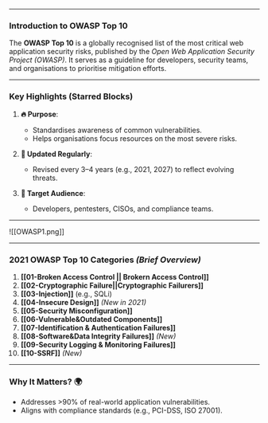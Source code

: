 
---

### **Introduction to OWASP Top 10**  
The **OWASP Top 10** is a globally recognised list of the most critical web application security risks, published by the *Open Web Application Security Project (OWASP)*. It serves as a guideline for developers, security teams, and organisations to prioritise mitigation efforts.

---

### **Key Highlights (Starred Blocks)**  
1. **🔥 Purpose**:  
   - Standardises awareness of common vulnerabilities.  
   - Helps organisations focus resources on the most severe risks.  

2. **📌 Updated Regularly**:  
   - Revised every 3–4 years (e.g., 2021, 2027) to reflect evolving threats.  

3. **🎯 Target Audience**:  
   - Developers, pentesters, CISOs, and compliance teams.  

---
![[OWASP1.png]]

---

### **2021 OWASP Top 10 Categories** *(Brief Overview)*  
1. **[[01-Broken Access Control || Brokern Access Control]]**  
2. **[[02-Cryptographic Failure||Cryptographic Failurers]]**  
3. **[[03-Injection]]** (e.g., SQLi)  
4. **[[04-Insecure Design]]** *(New in 2021)*  
5. **[[05-Security Misconfiguration]]**  
6. **[[06-Vulnerable&Outdated Components]]**  
7. **[[07-Identification & Authentication Failures]]**  
8. **[[08-Software&Data Integrity Failures]]** *(New)*  
9. **[[09-Security Logging & Monitoring Failures]]**  
10. **[[10-SSRF]]** *(New)*  

---

### **Why It Matters?** 🌍  
- Addresses >90% of real-world application vulnerabilities.  
- Aligns with compliance standards (e.g., PCI-DSS, ISO 27001).  
